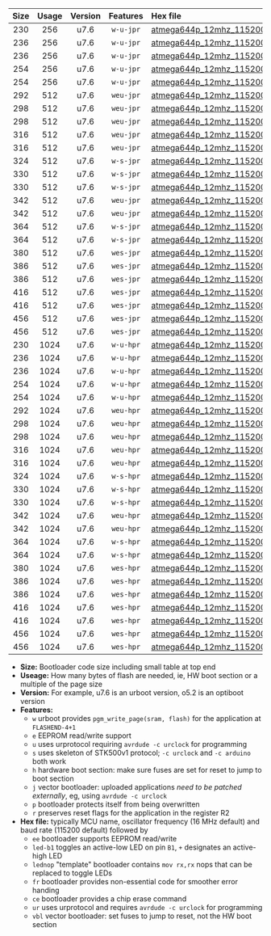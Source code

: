 |Size|Usage|Version|Features|Hex file|
|:-:|:-:|:-:|:-:|:--|
|230|256|u7.6|`w-u-jpr`|[atmega644p_12mhz_115200bps_ur_vbl.hex](https://raw.githubusercontent.com/stefanrueger/urboot/main//atmega644p_12mhz_115200bps_ur_vbl.hex)|
|236|256|u7.6|`w-u-jpr`|[atmega644p_12mhz_115200bps_led+b0_ur_vbl.hex](https://raw.githubusercontent.com/stefanrueger/urboot/main//atmega644p_12mhz_115200bps_led+b0_ur_vbl.hex)|
|236|256|u7.6|`w-u-jpr`|[atmega644p_12mhz_115200bps_lednop_ur_vbl.hex](https://raw.githubusercontent.com/stefanrueger/urboot/main//atmega644p_12mhz_115200bps_lednop_ur_vbl.hex)|
|254|256|u7.6|`w-u-jpr`|[atmega644p_12mhz_115200bps_led+b0_fr_ur_vbl.hex](https://raw.githubusercontent.com/stefanrueger/urboot/main//atmega644p_12mhz_115200bps_led+b0_fr_ur_vbl.hex)|
|254|256|u7.6|`w-u-jpr`|[atmega644p_12mhz_115200bps_lednop_fr_ur_vbl.hex](https://raw.githubusercontent.com/stefanrueger/urboot/main//atmega644p_12mhz_115200bps_lednop_fr_ur_vbl.hex)|
|292|512|u7.6|`weu-jpr`|[atmega644p_12mhz_115200bps_ee_ur_vbl.hex](https://raw.githubusercontent.com/stefanrueger/urboot/main//atmega644p_12mhz_115200bps_ee_ur_vbl.hex)|
|298|512|u7.6|`weu-jpr`|[atmega644p_12mhz_115200bps_ee_led+b0_ur_vbl.hex](https://raw.githubusercontent.com/stefanrueger/urboot/main//atmega644p_12mhz_115200bps_ee_led+b0_ur_vbl.hex)|
|298|512|u7.6|`weu-jpr`|[atmega644p_12mhz_115200bps_ee_lednop_ur_vbl.hex](https://raw.githubusercontent.com/stefanrueger/urboot/main//atmega644p_12mhz_115200bps_ee_lednop_ur_vbl.hex)|
|316|512|u7.6|`weu-jpr`|[atmega644p_12mhz_115200bps_ee_led+b0_fr_ur_vbl.hex](https://raw.githubusercontent.com/stefanrueger/urboot/main//atmega644p_12mhz_115200bps_ee_led+b0_fr_ur_vbl.hex)|
|316|512|u7.6|`weu-jpr`|[atmega644p_12mhz_115200bps_ee_lednop_fr_ur_vbl.hex](https://raw.githubusercontent.com/stefanrueger/urboot/main//atmega644p_12mhz_115200bps_ee_lednop_fr_ur_vbl.hex)|
|324|512|u7.6|`w-s-jpr`|[atmega644p_12mhz_115200bps_vbl.hex](https://raw.githubusercontent.com/stefanrueger/urboot/main//atmega644p_12mhz_115200bps_vbl.hex)|
|330|512|u7.6|`w-s-jpr`|[atmega644p_12mhz_115200bps_led+b0_vbl.hex](https://raw.githubusercontent.com/stefanrueger/urboot/main//atmega644p_12mhz_115200bps_led+b0_vbl.hex)|
|330|512|u7.6|`w-s-jpr`|[atmega644p_12mhz_115200bps_lednop_vbl.hex](https://raw.githubusercontent.com/stefanrueger/urboot/main//atmega644p_12mhz_115200bps_lednop_vbl.hex)|
|342|512|u7.6|`weu-jpr`|[atmega644p_12mhz_115200bps_ee_led+b0_fr_ce_ur_vbl.hex](https://raw.githubusercontent.com/stefanrueger/urboot/main//atmega644p_12mhz_115200bps_ee_led+b0_fr_ce_ur_vbl.hex)|
|342|512|u7.6|`weu-jpr`|[atmega644p_12mhz_115200bps_ee_lednop_fr_ce_ur_vbl.hex](https://raw.githubusercontent.com/stefanrueger/urboot/main//atmega644p_12mhz_115200bps_ee_lednop_fr_ce_ur_vbl.hex)|
|364|512|u7.6|`w-s-jpr`|[atmega644p_12mhz_115200bps_led+b0_fr_vbl.hex](https://raw.githubusercontent.com/stefanrueger/urboot/main//atmega644p_12mhz_115200bps_led+b0_fr_vbl.hex)|
|364|512|u7.6|`w-s-jpr`|[atmega644p_12mhz_115200bps_lednop_fr_vbl.hex](https://raw.githubusercontent.com/stefanrueger/urboot/main//atmega644p_12mhz_115200bps_lednop_fr_vbl.hex)|
|380|512|u7.6|`wes-jpr`|[atmega644p_12mhz_115200bps_ee_vbl.hex](https://raw.githubusercontent.com/stefanrueger/urboot/main//atmega644p_12mhz_115200bps_ee_vbl.hex)|
|386|512|u7.6|`wes-jpr`|[atmega644p_12mhz_115200bps_ee_led+b0_vbl.hex](https://raw.githubusercontent.com/stefanrueger/urboot/main//atmega644p_12mhz_115200bps_ee_led+b0_vbl.hex)|
|386|512|u7.6|`wes-jpr`|[atmega644p_12mhz_115200bps_ee_lednop_vbl.hex](https://raw.githubusercontent.com/stefanrueger/urboot/main//atmega644p_12mhz_115200bps_ee_lednop_vbl.hex)|
|416|512|u7.6|`wes-jpr`|[atmega644p_12mhz_115200bps_ee_led+b0_fr_vbl.hex](https://raw.githubusercontent.com/stefanrueger/urboot/main//atmega644p_12mhz_115200bps_ee_led+b0_fr_vbl.hex)|
|416|512|u7.6|`wes-jpr`|[atmega644p_12mhz_115200bps_ee_lednop_fr_vbl.hex](https://raw.githubusercontent.com/stefanrueger/urboot/main//atmega644p_12mhz_115200bps_ee_lednop_fr_vbl.hex)|
|456|512|u7.6|`wes-jpr`|[atmega644p_12mhz_115200bps_ee_led+b0_fr_ce_vbl.hex](https://raw.githubusercontent.com/stefanrueger/urboot/main//atmega644p_12mhz_115200bps_ee_led+b0_fr_ce_vbl.hex)|
|456|512|u7.6|`wes-jpr`|[atmega644p_12mhz_115200bps_ee_lednop_fr_ce_vbl.hex](https://raw.githubusercontent.com/stefanrueger/urboot/main//atmega644p_12mhz_115200bps_ee_lednop_fr_ce_vbl.hex)|
|230|1024|u7.6|`w-u-hpr`|[atmega644p_12mhz_115200bps_ur.hex](https://raw.githubusercontent.com/stefanrueger/urboot/main//atmega644p_12mhz_115200bps_ur.hex)|
|236|1024|u7.6|`w-u-hpr`|[atmega644p_12mhz_115200bps_led+b0_ur.hex](https://raw.githubusercontent.com/stefanrueger/urboot/main//atmega644p_12mhz_115200bps_led+b0_ur.hex)|
|236|1024|u7.6|`w-u-hpr`|[atmega644p_12mhz_115200bps_lednop_ur.hex](https://raw.githubusercontent.com/stefanrueger/urboot/main//atmega644p_12mhz_115200bps_lednop_ur.hex)|
|254|1024|u7.6|`w-u-hpr`|[atmega644p_12mhz_115200bps_led+b0_fr_ur.hex](https://raw.githubusercontent.com/stefanrueger/urboot/main//atmega644p_12mhz_115200bps_led+b0_fr_ur.hex)|
|254|1024|u7.6|`w-u-hpr`|[atmega644p_12mhz_115200bps_lednop_fr_ur.hex](https://raw.githubusercontent.com/stefanrueger/urboot/main//atmega644p_12mhz_115200bps_lednop_fr_ur.hex)|
|292|1024|u7.6|`weu-hpr`|[atmega644p_12mhz_115200bps_ee_ur.hex](https://raw.githubusercontent.com/stefanrueger/urboot/main//atmega644p_12mhz_115200bps_ee_ur.hex)|
|298|1024|u7.6|`weu-hpr`|[atmega644p_12mhz_115200bps_ee_led+b0_ur.hex](https://raw.githubusercontent.com/stefanrueger/urboot/main//atmega644p_12mhz_115200bps_ee_led+b0_ur.hex)|
|298|1024|u7.6|`weu-hpr`|[atmega644p_12mhz_115200bps_ee_lednop_ur.hex](https://raw.githubusercontent.com/stefanrueger/urboot/main//atmega644p_12mhz_115200bps_ee_lednop_ur.hex)|
|316|1024|u7.6|`weu-hpr`|[atmega644p_12mhz_115200bps_ee_led+b0_fr_ur.hex](https://raw.githubusercontent.com/stefanrueger/urboot/main//atmega644p_12mhz_115200bps_ee_led+b0_fr_ur.hex)|
|316|1024|u7.6|`weu-hpr`|[atmega644p_12mhz_115200bps_ee_lednop_fr_ur.hex](https://raw.githubusercontent.com/stefanrueger/urboot/main//atmega644p_12mhz_115200bps_ee_lednop_fr_ur.hex)|
|324|1024|u7.6|`w-s-hpr`|[atmega644p_12mhz_115200bps.hex](https://raw.githubusercontent.com/stefanrueger/urboot/main//atmega644p_12mhz_115200bps.hex)|
|330|1024|u7.6|`w-s-hpr`|[atmega644p_12mhz_115200bps_led+b0.hex](https://raw.githubusercontent.com/stefanrueger/urboot/main//atmega644p_12mhz_115200bps_led+b0.hex)|
|330|1024|u7.6|`w-s-hpr`|[atmega644p_12mhz_115200bps_lednop.hex](https://raw.githubusercontent.com/stefanrueger/urboot/main//atmega644p_12mhz_115200bps_lednop.hex)|
|342|1024|u7.6|`weu-hpr`|[atmega644p_12mhz_115200bps_ee_led+b0_fr_ce_ur.hex](https://raw.githubusercontent.com/stefanrueger/urboot/main//atmega644p_12mhz_115200bps_ee_led+b0_fr_ce_ur.hex)|
|342|1024|u7.6|`weu-hpr`|[atmega644p_12mhz_115200bps_ee_lednop_fr_ce_ur.hex](https://raw.githubusercontent.com/stefanrueger/urboot/main//atmega644p_12mhz_115200bps_ee_lednop_fr_ce_ur.hex)|
|364|1024|u7.6|`w-s-hpr`|[atmega644p_12mhz_115200bps_led+b0_fr.hex](https://raw.githubusercontent.com/stefanrueger/urboot/main//atmega644p_12mhz_115200bps_led+b0_fr.hex)|
|364|1024|u7.6|`w-s-hpr`|[atmega644p_12mhz_115200bps_lednop_fr.hex](https://raw.githubusercontent.com/stefanrueger/urboot/main//atmega644p_12mhz_115200bps_lednop_fr.hex)|
|380|1024|u7.6|`wes-hpr`|[atmega644p_12mhz_115200bps_ee.hex](https://raw.githubusercontent.com/stefanrueger/urboot/main//atmega644p_12mhz_115200bps_ee.hex)|
|386|1024|u7.6|`wes-hpr`|[atmega644p_12mhz_115200bps_ee_led+b0.hex](https://raw.githubusercontent.com/stefanrueger/urboot/main//atmega644p_12mhz_115200bps_ee_led+b0.hex)|
|386|1024|u7.6|`wes-hpr`|[atmega644p_12mhz_115200bps_ee_lednop.hex](https://raw.githubusercontent.com/stefanrueger/urboot/main//atmega644p_12mhz_115200bps_ee_lednop.hex)|
|416|1024|u7.6|`wes-hpr`|[atmega644p_12mhz_115200bps_ee_led+b0_fr.hex](https://raw.githubusercontent.com/stefanrueger/urboot/main//atmega644p_12mhz_115200bps_ee_led+b0_fr.hex)|
|416|1024|u7.6|`wes-hpr`|[atmega644p_12mhz_115200bps_ee_lednop_fr.hex](https://raw.githubusercontent.com/stefanrueger/urboot/main//atmega644p_12mhz_115200bps_ee_lednop_fr.hex)|
|456|1024|u7.6|`wes-hpr`|[atmega644p_12mhz_115200bps_ee_led+b0_fr_ce.hex](https://raw.githubusercontent.com/stefanrueger/urboot/main//atmega644p_12mhz_115200bps_ee_led+b0_fr_ce.hex)|
|456|1024|u7.6|`wes-hpr`|[atmega644p_12mhz_115200bps_ee_lednop_fr_ce.hex](https://raw.githubusercontent.com/stefanrueger/urboot/main//atmega644p_12mhz_115200bps_ee_lednop_fr_ce.hex)|

- **Size:** Bootloader code size including small table at top end
- **Useage:** How many bytes of flash are needed, ie, HW boot section or a multiple of the page size
- **Version:** For example, u7.6 is an urboot version, o5.2 is an optiboot version
- **Features:**
  + `w` urboot provides `pgm_write_page(sram, flash)` for the application at `FLASHEND-4+1`
  + `e` EEPROM read/write support
  + `u` uses urprotocol requiring `avrdude -c urclock` for programming
  + `s` uses skeleton of STK500v1 protocol; `-c urclock` and `-c arduino` both work
  + `h` hardware boot section: make sure fuses are set for reset to jump to boot section
  + `j` vector bootloader: uploaded applications *need to be patched externally*, eg, using `avrdude -c urclock`
  + `p` bootloader protects itself from being overwritten
  + `r` preserves reset flags for the application in the register R2
- **Hex file:** typically MCU name, oscillator frequency (16 MHz default) and baud rate (115200 default) followed by
  + `ee` bootloader supports EEPROM read/write
  + `led-b1` toggles an active-low LED on pin `B1`, `+` designates an active-high LED
  + `lednop` "template" bootloader contains `mov rx,rx` nops that can be replaced to toggle LEDs
  + `fr` bootloader provides non-essential code for smoother error handing
  + `ce` bootloader provides a chip erase command
  + `ur` uses urprotocol and requires `avrdude -c urclock` for programming
  + `vbl` vector bootloader: set fuses to jump to reset, not the HW boot section
